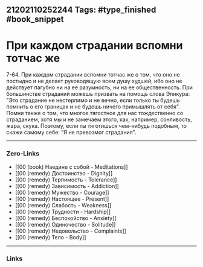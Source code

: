 21202110252244
Tags: #type_finished #book_snippet 
---
# При каждом страдании вспомни тотчас же

 7-64. При каждом страдании вспомни тотчас же о том, что оно не постыдно и не делает руководящую всем душу худшей, ибо оно не действует пагубно ни на ее разумность, ни на ее общественность. При большинстве страданий можешь призвать на помощь слова Эпикура: "Это страдание не нестерпимо и не вечно, если только ты будешь помнить о его границах и не будешь ничего примышлять от себя". Помни также о том, что многое тягостное для нас тождественно со страданием, хотя мы и не замечаем этого, как, например, сонливость, жара, скука. Поэтому, если ты тяготишься чем-нибудь подобным, то скажи самому себе: "Я не превозмог страдания". 

---
### Zero-Links
 - [[00 (book) Наедине с собой - Meditations]]
 - [[00 (remedy) Достоинство - Dignity]]
 - [[00 (remedy) Терпимость - Tolerance]]
 - [[00 (remedy) Зависимость - Addiction]]
 - [[00 (remedy) Мужество - Courage]]
 - [[00 (remedy) Настоящее - Present]]
 - [[00 (remedy) Слабость - Weakness]]
 - [[00 (remedy) Трудности - Hardship]]
 - [[00 (remedy) Беспокойство - Anxiety]]
 - [[00 (remedy) Одиночество - Solitude]]
 - [[00 (remedy) Недовольство - Complaints]]
 - [[00 (remedy) Тело - Body]]

---
### Links
